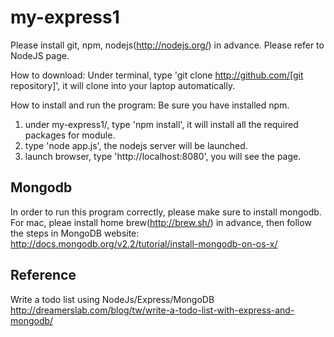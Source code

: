 my-express1
===========


Please install git, npm, nodejs(http://nodejs.org/) in advance. Please refer to NodeJS page.

How to download:
Under terminal, type 'git clone http://github.com/[git repository]', it will clone into your laptop automatically.<br>

How to install and run the program:
Be sure you have installed npm.

1. under my-express1/, type 'npm install', it will install all the required packages for module.
2. type 'node app.js', the nodejs server will be launched.
3. launch browser, type 'http://localhost:8080', you will see the page.


Mongodb
-------------
In order to run this program correctly, please make sure to install mongodb.<br>
For mac, pleae install home brew(http://brew.sh/) in advance, then follow the steps in MongoDB website:<br>
http://docs.mongodb.org/v2.2/tutorial/install-mongodb-on-os-x/



Reference
-------------
Write a todo list using NodeJs/Express/MongoDB<br>
http://dreamerslab.com/blog/tw/write-a-todo-list-with-express-and-mongodb/

